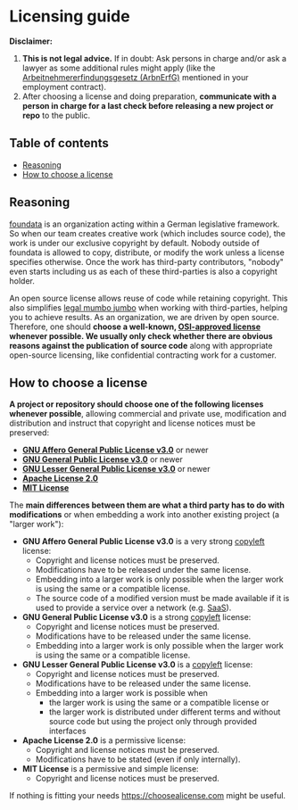 # Licensing guide

**Disclaimer:**

1. **This is not legal advice.** If in doubt: Ask persons in charge and/or ask a lawyer as some additional rules might apply (like the [Arbeitnehmererfindungsgesetz (ArbnErfG)](https://www.gesetze-im-internet.de/arbnerfg/) mentioned in your employment contract).
2. After choosing a license and doing preparation, **communicate with a person in charge for a last check before releasing a new project or repo** to the public.


## Table of contents

* [Reasoning](#reasoning)
* [How to choose a license](#how-to-choose-a-license)


## Reasoning

[foundata](https://foundata.com/) is an organization acting within a German legislative framework. So when our team creates creative work (which includes source code), the work is under our exclusive copyright by default. Nobody outside of foundata is allowed to copy, distribute, or modify the work unless a license specifies otherwise. Once the work has third-party contributors, "nobody" even starts including us as each of these third-parties is also a copyright holder.

An open source license allows reuse of code while retaining copyright. This also simplifies [legal mumbo jumbo](https://en.wikipedia.org/wiki/Mumbo_jumbo_(phrase)) when working with third-parties, helping you to achieve results. As an organization, we are driven by open source. Therefore, one should **choose a well-known, [OSI-approved license](https://opensource.org/licenses/) whenever possible. We usually only check whether there are obvious reasons against the publication of source code** along with appropriate open-source licensing, like confidential contracting work for a customer.


## How to choose a license

**A project or repository should choose one of the following licenses whenever possible**, allowing commercial and private use, modification and distribution and instruct that copyright and license notices must be preserved:

* **[GNU Affero General Public License v3.0](https://choosealicense.com/licenses/agpl-3.0/)** or newer
* **[GNU General Public License v3.0](https://choosealicense.com/licenses/gpl-3.0/)** or newer
* **[GNU Lesser General Public License v3.0](https://choosealicense.com/licenses/lgpl-3.0/)** or newer
* **[Apache License 2.0](https://choosealicense.com/licenses/apache-2.0/)**
* **[MIT License](https://choosealicense.com/licenses/mit/)**

The **main differences between them are what a third party has to do with modifications** or when embedding a work into another existing project (a "larger work"):

* **GNU Affero General Public License v3.0** is a very strong [copyleft](https://en.wikipedia.org/wiki/Copyleft) license:
  * Copyright and license notices must be preserved.
  * Modifications have to be released under the same license.
  * Embedding into a larger work is only possible when the larger work is using the same or a compatible license.
  * The source code of a modified version must be made available if it is used to provide a service over a network (e.g. [SaaS](https://en.wikipedia.org/wiki/Software_as_a_service)).
* **GNU General Public License v3.0** is a strong [copyleft](https://en.wikipedia.org/wiki/Copyleft) license:
  * Copyright and license notices must be preserved.
  * Modifications have to be released under the same license.
  * Embedding into a larger work is only possible when the larger work is using the same or a compatible license.
* **GNU Lesser General Public License v3.0** is a [copyleft](https://en.wikipedia.org/wiki/Copyleft) license:
  * Copyright and license notices must be preserved.
  * Modifications have to be released under the same license.
  * Embedding into a larger work is possible when
    * the larger work is using the same or a compatible license or
    * the larger work is distributed under different terms and without source code but using the project only through provided interfaces
* **Apache License 2.0** is a permissive license:
  * Copyright and license notices must be preserved.
  * Modifications have to be stated (even if only internally).
* **MIT License** is a permissive and simple license:
  * Copyright and license notices must be preserved.

If nothing is fitting your needs https://choosealicense.com might be useful.
